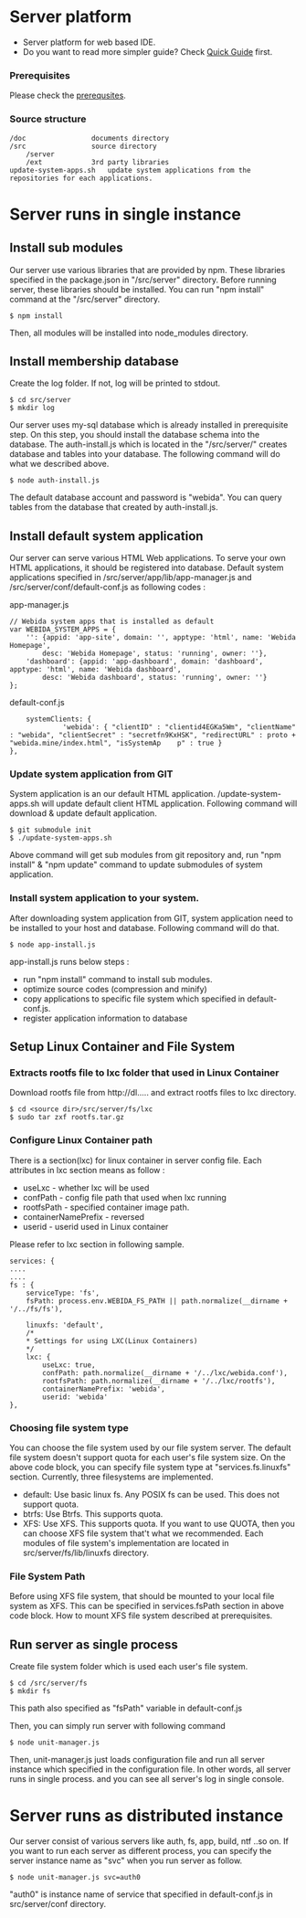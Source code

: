 Server platform
======

- Server platform for web based IDE.
- Do you want to read more simpler guide? Check [Quick Guide](./doc/quick-guide.md) first.


### Prerequisites

Please check the <a href="doc/prerequsites.md">prerequsites</a>.


### Source structure

    /doc                documents directory
    /src                source directory
        /server
        /ext            3rd party libraries
    update-system-apps.sh   update system applications from the repositories for each applications.



# Server runs in single instance

## Install sub modules
Our server use various libraries that are provided by npm. These libraries specified in the package.json in "<repository root>/src/server" directory.
Before running server, these libraries should be installed. You can run "npm install" command at the "<repository root>/src/server" directory.

    $ npm install

Then, all modules will be installed into node_modules directory.

## Install membership database
Create the log folder. If not, log will be printed to stdout.

    $ cd src/server
    $ mkdir log

Our server uses my-sql database which is already installed in prerequisite step. On this step, you should install the database schema into the database.
The auth-install.js which is located in the "<repository root>/src/server/" creates database and tables into your database. 
The following command will do what we described above.

    $ node auth-install.js

The default database account and password is "webida".
You can query tables from the database that created by auth-install.js.

## Install default system application
Our server can serve various HTML Web applications. To serve your own HTML applications, it should be registered into database.
Default system applications specified in <source dir>/src/server/app/lib/app-manager.js and <soruce dir>/src/server/conf/default-conf.js as following codes :

app-manager.js

    // Webida system apps that is installed as default
    var WEBIDA_SYSTEM_APPS = {
        '': {appid: 'app-site', domain: '', apptype: 'html', name: 'Webida Homepage',
            desc: 'Webida Homepage', status: 'running', owner: ''},
        'dashboard': {appid: 'app-dashboard', domain: 'dashboard', apptype: 'html', name: 'Webida dashboard',
            desc: 'Webida dashboard', status: 'running', owner: ''}
    };
 
default-conf.js

        systemClients: {
                 'webida': { "clientID" : "clientid4EGKa5Wm", "clientName" : "webida", "clientSecret" : "secretfn9KxHSK", "redirectURL" : proto + "webida.mine/index.html", "isSystemAp    p" : true }
    },
    
### Update system application from GIT
System application is an our default HTML application. <repository root>/update-system-apps.sh will update default client HTML application.
Following command will download & update default application.

    $ git submodule init
    $ ./update-system-apps.sh
    
Above command will get sub modules from git repository and, run "npm install" & "npm update" command to update submodules of system application. 

### Install system application to your system. 
After downloading system application from GIT, system application need to be installed to your host and database.
Following command will do that.

    $ node app-install.js

app-install.js runs below steps :
* run "npm install" command to install sub modules.
* optimize source codes (compression and minify)
* copy applications to specific file system which specified in default-conf.js.
* register application information to database

## Setup Linux Container and File System


### Extracts rootfs file to lxc folder that used in Linux Container
Download rootfs file from http://dl..... and extract rootfs files to lxc directory.

    $ cd <source dir>/src/server/fs/lxc
    $ sudo tar zxf rootfs.tar.gz
 
### Configure Linux Container path
There is a section(lxc) for linux container in server config file.
Each attributes in lxc section means as follow :
* useLxc - whether lxc will be used
* confPath - config file path that used when lxc running
* rootfsPath - specified container image path.
* containerNamePrefix - reversed
* userid - userid used in Linux container

Please refer to lxc section in following sample.

    services: {
    ....
    ....
    fs : {
        serviceType: 'fs',
        fsPath: process.env.WEBIDA_FS_PATH || path.normalize(__dirname + '/../fs/fs'),
     
        linuxfs: 'default',
        /*
        * Settings for using LXC(Linux Containers)
        */
        lxc: {
            useLxc: true,
            confPath: path.normalize(__dirname + '/../lxc/webida.conf'),
            rootfsPath: path.normalize(__dirname + '/../lxc/rootfs'),
            containerNamePrefix: 'webida',
            userid: 'webida'
    },

### Choosing file system type
You can choose the file system used by our file system server. The default file system doesn't support quota for each user's file system size.
On the above code block, you can specify file system type at "services.fs.linuxfs" section.
Currently, three filesystems are implemented.
* default: Use basic linux fs. Any POSIX fs can be used. This does not support quota.
* btrfs: Use Btrfs. This supports quota.
* XFS: Use XFS. This supports quota.
If you want to use QUOTA, then you can choose XFS file system that't what we recommended.
Each modules of file system's implementation are located in src/server/fs/lib/linuxfs directory.

### File System Path
Before using XFS file system, that should be mounted to your local file system as XFS. This can be specified in services.fsPath section in above code block.
How to mount XFS file system described at prerequisites.

## Run server as single process
Create file system folder which is used each user's file system.

    $ cd /src/server/fs
    $ mkdir fs
This path also specified as "fsPath" variable in default-conf.js

Then, you can simply run server with following command

    $ node unit-manager.js

Then, unit-manager.js just loads configuration file and run all server instance which specified in the configuration file.
In other words, all server runs in single process. and you can see all server's log in single console.

# Server runs as distributed instance
Our server consist of various servers like auth, fs, app, build, ntf ..so on.
If you want to run each server as different process, you can specify the server instance name as "svc" when you run server as follow.

    $ node unit-manager.js svc=auth0

"auth0" is instance name of service that specified in default-conf.js in src/server/conf directory.
